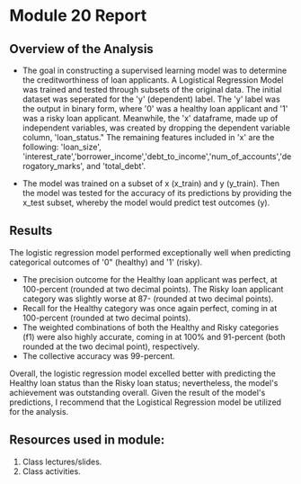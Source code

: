 # Module 20 Report

## Overview of the Analysis

* The goal in constructing a supervised learning model was to determine the creditworthiness of loan applicants. A Logistical Regression Model was trained and tested through subsets of the original data. The initial dataset was seperated for the 'y' (dependent) label. The 'y' label was the output in binary form, where '0' was a healthy loan applicant and '1' was a risky loan applicant. Meanwhile, the 'x' dataframe, made up of independent variables, was created by dropping the dependent variable column, 'loan_status." The remaining features included in 'x' are the following: 'loan_size', 'interest_rate','borrower_income','debt_to_income','num_of_accounts','derogatory_marks', and 'total_debt'. 

* The model was trained on a subset of x (x_train) and y (y_train). Then the model was tested for the accuracy of its predictions by providing the x_test subset, whereby the model would predict test outcomes (y). 

## Results 

The logistic regression model performed exceptionally well when predicting categorical outcomes of '0" (healthy) and '1' (risky). 

* The precision outcome for the Healthy loan applicant was perfect, at 100-percent (rounded at two decimal points). The Risky loan applicant category was slightly worse at 87- (rounded at two decimal points). 
* Recall for the Healthy category was once again perfect, coming in at 100-percent (rounded at two decimal points). 
* The weighted combinations of both the Healthy and Risky categories (f1) were also highly accurate, coming in at 100% and 91-percent (both rounded at the two decimal point), respectively. 
* The collective accuracy was 99-percent. 

Overall, the logistic regression model excelled better with predicting the Healthy loan status than the Risky loan status; nevertheless, the model's achievement was outstanding overall. Given the result of the model's predictions, I recommend that the Logistical Regression model be utilized for the analysis. 

## Resources used in module:
1. Class lectures/slides.
2. Class activities. 

